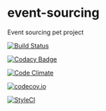 # event-sourcing
Event sourcing pet project

[![Build Status](https://travis-ci.org/rojoangel/event-sourcing.svg?branch=master)](https://travis-ci.org/rojoangel/event-sourcing)

[![Codacy Badge](https://api.codacy.com/project/badge/grade/f63566a71725418b8d8aeff66afb8df5)](https://www.codacy.com/app/rojoangel/event-sourcing)

[![Code Climate](https://codeclimate.com/github/rojoangel/event-sourcing/badges/gpa.svg)](https://codeclimate.com/github/rojoangel/event-sourcing)

[![codecov.io](https://codecov.io/github/rojoangel/event-sourcing/coverage.svg?branch=master)](https://codecov.io/github/rojoangel/event-sourcing?branch=master)

[![StyleCI](https://styleci.io/repos/52225197/shield)](https://styleci.io/repos/52225197)
